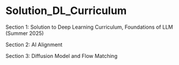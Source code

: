 # Solution_DL_Curriculum
Section 1: Solution to Deep Learning Curriculum, Foundations of LLM (Summer 2025)

Section 2: AI Alignment

Section 3: Diffusion Model and Flow Matching
